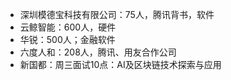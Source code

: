 
- 深圳模德宝科技有限公司：75人，腾讯背书，软件
- 云鲸智能：600人，硬件
- 华锐：500人；金融软件
- 六度人和：208人，腾讯、用友合作公司
- 新国都：周三面试10点：AI及区块链技术探索与应用